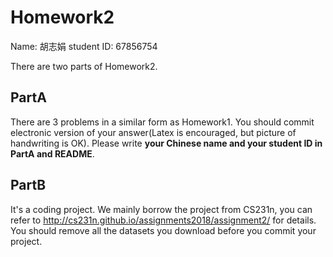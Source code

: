# Homework2

Name: 胡志娟 student ID: 67856754

There are two parts of Homework2.

 ## PartA 
 There are 3 problems in a similar form as Homework1. 
 You should commit electronic version of your answer(Latex is encouraged, but picture of handwriting is OK).
 Please write **your Chinese name and your student ID in PartA and README**.

 

## PartB 
It's a coding project. We mainly borrow the project from CS231n, 
you can refer to http://cs231n.github.io/assignments2018/assignment2/ for details. You should remove all the datasets you download before you commit your project.


